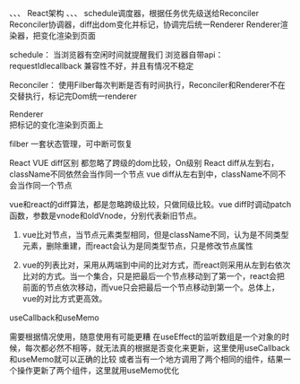 
、、、
React架构
、、、
schedule调度器，根据任务优先级送给Reconciler
Reconciler协调器，diff出dom变化并标记，协调完后统一Renderer
Renderer渲染器，把变化渲染到页面


schedule：
当浏览器有空闲时间就提醒我们
浏览器自带api：requestIdlecallback 兼容性不好，并且有情况不稳定

Reconciler：
使用Filber每次判断是否有时间执行，Reconciler和Renderer不在交替执行，标记完Dom统一renderer

Renderer  
把标记的变化渲染到页面上

filber
一套状态管理，可中断可恢复

React VUE diff区别
都忽略了跨级的dom比较，On级别
React diff从左到右，className不同依然会当作同一个节点 
vue diff从左右到中，className不同不会当作同一个节点 

vue和react的diff算法，都是忽略跨级比较，只做同级比较。vue diff时调动patch函数，参数是vnode和oldVnode，分别代表新旧节点。

1. vue比对节点，当节点元素类型相同，但是className不同，认为是不同类型元素，删除重建，而react会认为是同类型节点，只是修改节点属性

2. vue的列表比对，采用从两端到中间的比对方式，而react则采用从左到右依次比对的方式。当一个集合，只是把最后一个节点移动到了第一个，react会把前面的节点依次移动，而vue只会把最后一个节点移动到第一个。总体上，vue的对比方式更高效。





useCallback和useMemo

需要根据情况使用，随意使用有可能更糟
在useEffect的监听数组是一个对象的时候，每次都必然不相等，就无法真的根据是否变化来更新，这里使用useCallback和useMemo就可以正确的比较
或者当有一个地方调用了两个相同的组件，结果一个操作更新了两个组件，这里就用useMemo优化